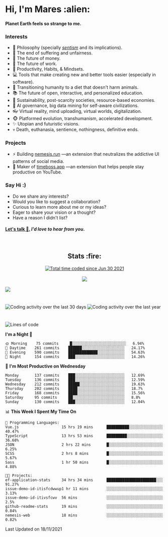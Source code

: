<h1>Hi, I'm Mares :alien:</h1>

#### Planet Earth feels so strange to me.

### **Interests**

- 🌊 Philosophy (specially [_sentism_][sentismmedium] and its implications).
- 🎯 The end of suffering and unfairness.
- 💸 The future of money.
- 💼 The future of work.
- 🧠 Productivity, Habits, & Mindsets.
- 💻 Tools that make creating new and better tools easier (especially in software).
- 🥗 Transitioning humanity to a diet that doesn't harm animals.
- 📚 The future of open, interactive, and personalized education.
- 🌱 Sustainability, post-scarcity societies, resource-based economies.
- 🤖 AI governance, big data mining for self-aware civilizations.
- 👓 Virtual reality, mind uploading, virtual worlds, digitalization.
- 🐵 Platformed evolution, transhumanism, accelerated development.
- ✨ Utopian and futuristic visions.
- 💀 Death, euthanasia, sentience, nothingness, definitive ends.


### **Projects**

- ⚡ Building [nemesis.run](https://nemesis.run) —an extension that neutralizes the addictive UI patterns of social media.
- 💎 Maker of [timeboss.app](https://timeboss.app) —an extension that helps people stay productive on YouTube.


### **Say Hi :)**

- Do we share any interests?
- Would you like to suggest a collaboration?
- Curious to learn more about me or my ideas?
- Eager to share your vision or a thought?
- Have a reason I didn't list?

#### [Let's talk :wave:.](mailto:mareszhar@gmail.com) _I'd love to hear from you_.

[sentismmedium]: https://medium.com/@mareszhar/born-a-prisoner-a-reflection-about-life-its-struggles-and-a-plan-to-escape-d8566ce9b026

<br>

<h2 align="center">Stats :fire:</h2>

<div align="center">
  <a href="https://wakatime.com/@cfdc0e0d-4860-4b62-9ff0-cb659185525e">
    <img src="https://wakatime.com/badge/user/cfdc0e0d-4860-4b62-9ff0-cb659185525e.svg" alt="Total time coded since Jun 30 2021" />
  </a>
</div>

<br>

<div align="center">
  <img src="https://github-readme-streak-stats.herokuapp.com?user=mareszhar&theme=black-ice&hide_border=true&stroke=FFFFFF15&ring=DF8FFE&fire=DF8FFE&currStreakLabel=DF8FFE&background=1A232A&currStreakNum=86FFAB">
</div>

<!-- Add or remove this: &dates=B1AAB3FF at the end of the streak stats URL if they get bugged and aren't updating -->

<br>

<img src="https://activity-graph.herokuapp.com/graph?username=mareszhar&theme=nord&bg_color=00000000&color=979797&line=DF8FFE&point=00000000&area=true&hide_border=true">

<br>

<h1></h1>

<img src="https://wakatime.com/share/@mares/5df0ff02-9c79-41b4-b540-51dc9c65a57b.svg" alt="Coding activity over the last 30 days" />
<img src="https://wakatime.com/share/@mares/ea89ba71-f374-40af-930c-e0655909fe37.svg" alt="Coding activity over the last year" />

<h1></h1>

<!--START_SECTION:waka-->
![Lines of code](https://img.shields.io/badge/From%20Hello%20World%20I%27ve%20Written-168499%20lines%20of%20code-blue)

**I'm a Night 🦉** 

```text
🌞 Morning    75 commits     █░░░░░░░░░░░░░░░░░░░░░░░░   6.94% 
🌆 Daytime    261 commits    ██████░░░░░░░░░░░░░░░░░░░   24.17% 
🌃 Evening    590 commits    █████████████░░░░░░░░░░░░   54.63% 
🌙 Night      154 commits    ███░░░░░░░░░░░░░░░░░░░░░░   14.26%

```
📅 **I'm Most Productive on Wednesday** 

```text
Monday       137 commits    ███░░░░░░░░░░░░░░░░░░░░░░   12.69% 
Tuesday      136 commits    ███░░░░░░░░░░░░░░░░░░░░░░   12.59% 
Wednesday    212 commits    █████░░░░░░░░░░░░░░░░░░░░   19.63% 
Thursday     202 commits    ████░░░░░░░░░░░░░░░░░░░░░   18.7% 
Friday       168 commits    ████░░░░░░░░░░░░░░░░░░░░░   15.56% 
Saturday     95 commits     ██░░░░░░░░░░░░░░░░░░░░░░░   8.8% 
Sunday       130 commits    ███░░░░░░░░░░░░░░░░░░░░░░   12.04%

```


📊 **This Week I Spent My Time On** 

```text
💬 Programming Languages: 
Vue.js                   15 hrs 19 mins      ██████████░░░░░░░░░░░░░░░   40.47% 
TypeScript               13 hrs 53 mins      █████████░░░░░░░░░░░░░░░░   36.68% 
JSON                     2 hrs 22 mins       █░░░░░░░░░░░░░░░░░░░░░░░░   6.25% 
SCSS                     2 hrs 8 mins        █░░░░░░░░░░░░░░░░░░░░░░░░   5.67% 
Sass                     1 hr 50 mins        █░░░░░░░░░░░░░░░░░░░░░░░░   4.88%

🐱‍💻 Projects: 
ef-application-stats     34 hrs 34 mins      ██████████████████████░░░   91.27% 
issue-demo-id-itisfcdwwup1 hr 11 mins        ░░░░░░░░░░░░░░░░░░░░░░░░░   3.13% 
issue-demo-id-itivsfcwv  56 mins             ░░░░░░░░░░░░░░░░░░░░░░░░░   2.5% 
github-readme-stats      19 mins             ░░░░░░░░░░░░░░░░░░░░░░░░░   0.84% 
nemesis-web              18 mins             ░░░░░░░░░░░░░░░░░░░░░░░░░   0.82%

```


 Last Updated on 18/11/2021
<!--END_SECTION:waka-->
